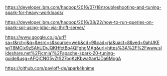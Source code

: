 https://developer.ibm.com/hadoop/2016/07/18/troubleshooting-and-tuning-spark-for-heavy-workloads/

https://developer.ibm.com/hadoop/2016/08/22/how-to-run-queries-on-spark-sql-using-jdbc-via-thrift-server/

https://www.google.co.jp/url?sa=t&rct=j&q=&esrc=s&source=web&cd=9&cad=rja&uact=8&ved=0ahUKEwiT8MCix9zSAhUDrJQKHfctBo4QFghgMAg&url=https%3A%2F%2Fwww.slideshare.net%2Fjcmia1%2Fapache-spark-20-tuning-guide&usg=AFQjCNG5vZtS27oqKzKbwaXae1JDa6MogA

https://github.com/pavloff-de/spark4knime